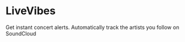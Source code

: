 LiveVibes
=========

Get instant concert alerts. Automatically track the artists you follow on SoundCloud
